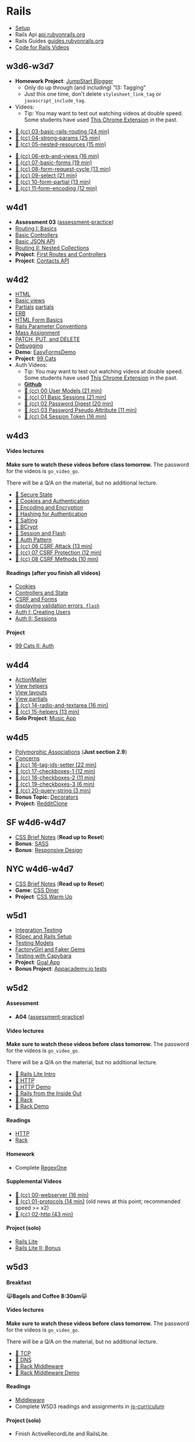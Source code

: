 # Rails

* [Setup][rails-setup]
* Rails Api [api.rubyonrails.org][rails-api]
* Rails Guides [guides.rubyonrails.org][rails-guides]
* [Code for Rails Videos][rails-videos-code]

[rails-setup]: readings/rails-setup.md
[rails-api]: http://api.rubyonrails.org/v4.0.2/
[rails-guides]: http://guides.rubyonrails.org/v4.0.2/
[rails-videos-code]: demos/intro_rails_video_demo

## w3d6-w3d7

* **Homework Project**: [JumpStart Blogger][js-blogger]
    * Only do up through (and including) "I3: Tagging"
    * Just this one time, don't delete `stylesheet_link_tag` or
      `javascript_include_tag`.
* Videos:
    *  Tip: You may want to test out watching videos at double speed.  Some students have used [This Chrome Extension][vimeo-double-speed] in the past.
+ [:movie_camera: (cc) 03-basic-rails-routing (24 min)][03-basic-rails-routing]
+ [:movie_camera: (cc) 04-strong-params (25 min)][04-strong-params]
+ [:movie_camera: (cc) 05-nested-resources (15 min)][05-nested-resources]
* [:movie_camera: (cc) 06-erb-and-views (16 min)][06-erb-and-views]
* [:movie_camera: (cc) 07-basic-forms (19 min)][07-basic-forms]
* [:movie_camera: (cc) 08-form-request-cycle (13 min)][08-form-request-cycle]
* [:movie_camera: (cc) 09-select (21 min)][09-select]
* [:movie_camera: (cc) 10-form-partial (13 min)][10-form-partial]
* [:movie_camera: (cc) 11-form-encoding (12 min)][11-form-encoding]


[js-blogger]: http://tutorials.jumpstartlab.com/projects/blogger.html

[03-basic-rails-routing]: http://vimeo.com/groups/appacademy/videos/100267303
[04-strong-params]: http://vimeo.com/groups/appacademy/videos/100267304
[05-nested-resources]: http://vimeo.com/groups/appacademy/videos/100267305
[06-erb-and-views]: http://vimeo.com/groups/appacademy/videos/100267306
[07-basic-forms]: http://vimeo.com/groups/appacademy/videos/100358537
[08-form-request-cycle]: http://vimeo.com/groups/appacademy/videos/100359278
[09-select]: http://vimeo.com/groups/appacademy/videos/100729432
[10-form-partial]: http://vimeo.com/groups/appacademy/videos/100729434
[11-form-encoding]: http://vimeo.com/groups/appacademy/videos/100729435

## w4d1

+ **Assessment 03** ([assessment-practice][assessment-prep])
+ [Routing I: Basics][routing-i]
+ [Basic Controllers][basic-controllers]
+ [Basic JSON API][basic-json-api]
+ [Routing II: Nested Collections][routing-ii]
+ **Project**: [First Routes and Controllers][first-routes]
+ **Project**: [Contacts API][contacts-api]

[assessment-prep]: http://github.com/appacademy/assessment-prep

[routing-i]: readings/routing-part-i.md
[basic-controllers]: readings/basic-controllers.md
[basic-json-api]: readings/basic-json-api.md
[routing-ii]: readings/routing-part-ii.md

[first-routes]: projects/first_routes
[contacts-api]: projects/contacts_api

## w4d2

* [HTML][html]
* [Basic views][basic-views]
* [Partials] [partials]
* [ERB][erb]
* [HTML Form Basics][html-forms]
* [Rails Parameter Conventions][rails-params-conventions]
* [Mass Assignment][mass-assignment]
* [PATCH, PUT, and DELETE][patch-put-and-delete]
* [Debugging][debugging-rails]
* **Demo**: [EasyFormsDemo][easy-forms-demo]
* **Project**: [99 Cats][99-cats]
* Auth Videos:
    *  Tip: You may want to test out watching videos at double speed.  Some students have used [This Chrome Extension][vimeo-double-speed] in the past.
    * [**Github**][auth-github]
    * [:movie_camera: (cc) 00 User Models (21 min)][auth-00-user-model]
    * [:movie_camera: (cc) 01 Basic Sessions (21 min)][auth-01-basic-sessions]
    * [:movie_camera: (cc) 02 Password Digest (20 min)][auth-02-password-digest]
    * [:movie_camera: (cc) 03 Password Pseudo Attribute (11 min)][auth-03-password-pseudo-attribute]
    * [:movie_camera: (cc) 04 Session Token (16 min)][auth-04-session-token]


[html]: readings/html.md
[basic-views]: readings/basic-views.md
[erb]: readings/erb.md
[html-forms]: readings/html-forms.md
[rails-params-conventions]: readings/parameter-conventions.md
[mass-assignment]: readings/mass-assignment.md
[patch-put-and-delete]: readings/patch-put-and-delete.md
[debugging-rails]: readings/debugging-rails.md
[partials]: readings/partials.md

[auth-00-user-model]: https://vimeo.com/groups/appacademy/videos/93097977
[auth-01-basic-sessions]: https://vimeo.com/groups/appacademy/videos/93097978
[auth-02-password-digest]: https://vimeo.com/groups/appacademy/videos/93097979
[auth-03-password-pseudo-attribute]: https://vimeo.com/groups/appacademy/videos/93100190
[auth-04-session-token]: https://vimeo.com/groups/appacademy/videos/93101442

[easy-forms-demo]: demos/easy_forms_demo
[99-cats]: projects/ninety_nine_cats_i

## w4d3

#### Video lectures
**Make sure to watch these videos before class tomorrow.** The password for the videos is `go_video_go`.

There will be a Q/A on the material, but no additional lecture.

* [:movie_camera: Secure State](https://vimeo.com/160819941)
* [:movie_camera: Cookies and Authentication](https://vimeo.com/160820294)
* [:movie_camera: Encoding and Encryption](https://vimeo.com/160820971)
* [:movie_camera: Hashing for Authentication](https://vimeo.com/160821222)
* [:movie_camera: Salting](https://vimeo.com/160822597)
* [:movie_camera: BCrypt](https://vimeo.com/160825250)
* [:movie_camera: Session and Flash](https://vimeo.com/160824886)
* [:movie_camera: Auth Pattern](https://vimeo.com/160826910)
* [:movie_camera: (cc) 06 CSRF Attack (13 min)][auth-06-csrf-attack]
* [:movie_camera: (cc) 07 CSRF Protection (12 min)][auth-07-csrf-protection]
* [:movie_camera: (cc) 08 CSRF Methods (10 min)][auth-08-csrf-methods]

#### Readings (after you finish all videos)
* [Cookies][cookies]
* [Controllers and State][controllers-and-state]
* [CSRF and Forms][csrf-and-forms]
* [displaying validation errors, `flash`][error-validation]
* [Auth I: Creating Users][auth-part-i]
* [Auth II: Sessions][auth-part-ii]

#### Project
* [99 Cats II: Auth][99-cats-part-ii]

[controllers-and-state]: readings/controllers-and-state.md
[csrf-and-forms]: readings/csrf.md
[cookies]: readings/cookies.md
[auth-part-i]: readings/auth-part-i.md
[auth-part-ii]: readings/auth-part-ii.md
[error-validation]: readings/validation.md
[12-displaying-validation-errors]: http://vimeo.com/groups/appacademy/videos/100729436
[13-flash-messages]: http://vimeo.com/groups/appacademy/videos/100729438

[vimeo-double-speed]: https://chrome.google.com/webstore/detail/vimeo-repeat-speed/noonakfaafcdaagngpjehilgegefdima?hl=en
[auth-05-bcrypt]: https://vimeo.com/groups/appacademy/videos/93104232
[auth-06-csrf-attack]: https://vimeo.com/groups/appacademy/videos/93114286
[auth-07-csrf-protection]: https://vimeo.com/groups/appacademy/videos/93114288
[auth-08-csrf-methods]: https://vimeo.com/groups/appacademy/videos/93114287
[auth-github]: https://github.com/appacademy/AuthVideoDemo

[99-cats-part-ii]: projects/ninety_nine_cats_ii

## w4d4

* [ActionMailer][action-mailer]
* [View helpers][view-helpers]
* [View layouts][view-layouts]
* [View partials][view-partials]
* [:movie_camera:  (cc) 14-radio-and-textarea (16 min)][14-radio-and-textarea]
* [:movie_camera:  (cc) 15-helpers (13 min)][15-helpers]
* **Solo Project**: [Music App][music-app-project]

[action-mailer]: readings/mailing-1.md
[view-helpers]: readings/helpers.md
[view-layouts]: readings/layouts.md
[view-partials]: readings/partials.md
[14-radio-and-textarea]: http://vimeo.com/groups/appacademy/videos/100729825
[15-helpers]: http://vimeo.com/groups/appacademy/videos/100780885

[music-app-project]: projects/music_app.md

## w4d5

* [Polymorphic Associations][polym-assoc-blurb] (**Just section 2.9**)
* [Concerns][concerns-reading]
* [:movie_camera:  (cc) 16-tag-ids-setter (22 min)][16-tag-ids-setter]
* [:movie_camera:  (cc) 17-checkboxes-1 (12 min)][17-checkboxes-1]
* [:movie_camera:  (cc) 18-checkboxes-2 (11 min)][18-checkboxes-2]
* [:movie_camera:  (cc) 19-checkboxes-3 (6 min)][19-checkboxes-3]
* [:movie_camera:  (cc) 20-query-string (3 min)][20-query-string]
* **Bonus Topic:** [Decorators][decorators]
* **Project:** [RedditClone][reddit-clone]

[polym-assoc-blurb]: http://guides.rubyonrails.org/association_basics.html#polymorphic-associations
[concerns-reading]: https://richonrails.com/articles/rails-4-code-concerns-in-active-record-models
[16-tag-ids-setter]: http://vimeo.com/groups/appacademy/videos/100780886
[17-checkboxes-1]: http://vimeo.com/groups/appacademy/videos/100780887
[18-checkboxes-2]: http://vimeo.com/groups/appacademy/videos/100846847
[19-checkboxes-3]: http://vimeo.com/groups/appacademy/videos/100846848
[20-query-string]: http://vimeo.com/groups/appacademy/videos/100849678
[decorators]: readings/decorators.md

[reddit-clone]: projects/reddit_on_rails

## SF w4d6-w4d7

* [CSS Brief Notes][css-demos-notes] (**Read up to Reset**)
* **Bonus**: [SASS][sass]
* **Bonus**: [Responsive Design][responsive-design]

[bootstrap-examples]: http://getbootstrap.com/getting-started/#examples
[build-with-bootstrap]: ../html-css/projects/bootstrap_lite
[sass]: readings/sass.md
[responsive-design]: readings/responsive_design.md

## NYC w4d6-w4d7
* [CSS Brief Notes][css-demos-notes] (**Read up to Reset**)
* **Game**: [CSS Diner][css-diner]
* **Project**: [CSS Warm Up][css-warm-up]

[css-demos-notes]: https://github.com/appacademy/css-demos#brief-notes
[css-diner]: http://flukeout.github.io/
[css-warm-up]: https://github.com/appacademy/css-warm-up


## w5d1

* [Integration Testing][integration-testing]
* [RSpec and Rails Setup][rspec-setup]
* [Testing Models][rspec-models]
* [FactoryGirl and Faker Gems][fac-grl-faker]
* [Testing with Capybara][capybara]
* **Project**: [Goal App][goaling-app]
* **Bonus Project**: [Appacademy.io tests][appacademyio-tests]

[integration-testing]: readings/integration-testing.md
[rspec-setup]: readings/rspec-and-rails-setup.md
[rspec-models]: readings/rspec-models.md
[fac-grl-faker]: readings/factorygirl-and-faker.md
[capybara]: readings/capybara.md

[goaling-app]: projects/goal_app
[appacademyio-tests]: projects/appacademy.io_tests

## w5d2

#### Assessment
* **A04** ([assessment-practice][assessment-prep])

#### Video lectures
**Make sure to watch these videos before class tomorrow.** The password for the videos is `go_video_go`.

There will be a Q/A on the material, but no additional lecture.

* [:movie_camera: Rails Lite Intro](https://vimeo.com/161381457)
* [:movie_camera: HTTP](https://vimeo.com/161381484)
* [:movie_camera: HTTP Demo](https://vimeo.com/161381489)
* [:movie_camera: Rails from the Inside Out](https://vimeo.com/161381601)
* [:movie_camera: Rack](https://vimeo.com/161384649)
* [:movie_camera: Rack Demo](https://vimeo.com/161381828)

#### Readings
* [HTTP][http]
* [Rack][rack]

#### Homework
* Complete [RegexOne][regex-link]

#### Supplemental Videos
* [:movie_camera:  (cc) 00-webserver (16 min)][00-webserver]
* [:movie_camera:  (cc) 01-protocols (14 min)][01-protocols]
  (old news at this point; recommended speed >= x2)
* [:movie_camera:  (cc) 02-http (43 min)][02-http]

#### Project (solo)
* [Rails Lite][rails-lite]
* [Rails Lite II: Bonus][rails-lite-ii]

[http]: readings/http.md
[rack]: readings/rack.md
[regex-link]: http://regexone.com/
[00-webserver]: http://vimeo.com/groups/appacademy/videos/100169899
[01-protocols]: http://vimeo.com/groups/appacademy/videos/100169898
[02-http]: http://vimeo.com/groups/appacademy/videos/100267302
[rails-lite]: projects/rails_lite
[rails-lite-ii]: projects/rails_lite

## w5d3

#### Breakfast
:joy_cat:**Bagels and Coffee 8:30am**:joy_cat:


#### Video lectures
**Make sure to watch these videos before class tomorrow.** The password for the videos is `go_video_go`.

There will be a Q/A on the material, but no additional lecture.

* [:movie_camera: TCP](https://vimeo.com/161382361)
* [:movie_camera: DNS](https://vimeo.com/161381921)
* [:movie_camera: Rack Middleware](https://vimeo.com/161382367)
* [:movie_camera: Rack Middleware Demo](https://vimeo.com/161386029)

#### Readings
* [Middleware][middleware]
* Complete W5D3 readings and assignments in [js-curriculum][js-curriculum]

#### Project (solo)
* Finish ActiveRecordLite and RailsLite.

[middleware]: readings/middleware.md
[js-curriculum]: ../javascript

